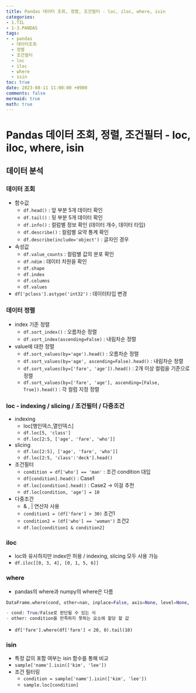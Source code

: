 ```yaml
---
title: Pandas 데이터 조회, 정렬, 조건필터 - loc, iloc, where, isin
categories:
- 1.TIL
- 1-3.PANDAS
tags:
- - pandas
  - 데이터조회
  - 정렬
  - 조건필터
  - loc
  - iloc
  - where
  - isin
toc: true
date: 2023-08-11 11:00:00 +0900
comments: false
mermaid: true
math: true
---
```

# Pandas 데이터 조회, 정렬, 조건필터 - loc, iloc, where, isin

## 데이터 분석
### 데이터 조회
- 함수값
    - `df.head()` : 앞 부분 5개 데이터 확인
    - `df.tail()` : 뒷 부분 5개 데이터 확인
    - `df.info()` : 컬럼별 정보 확인 (데이터 개수, 데이터 타입)
    - `df.describe()` : 컬럼별 요약 통계 확인
    - `df.describe(include='object')` : 글자인 경우
- 속성값
    - `df.value_counts` : 컬럼별 값의 분포 확인
    - `df.ndim` : 데이터 차원을 확인
    - `df.shape`
    - `df.index`
    - `df.columns`
    - `df.values`
- `df['pclass'].astype('int32')` : 데이터타입 변경

### 데이터 정렬
- index 기준 정렬
    - `df.sort_index()` : 오름차순 정렬
    - `df.sort_index(ascending=False)` : 내림차순 정렬
- value에 대한 정렬
    - `df.sort_values(by='age').head()` : 오름차순 정렬
    - `df.sort_values(by='age', ascending=False).head()` : 내림차순 정렬
    - `df.sort_values(by=['fare', 'age']).head()` : 2개 이상 컬럼을 기준으로 정렬
    - `df.sort_values(by=['fare', 'age'], ascending=[False, True]).head()` : 각 컬럼 지정 정렬

### loc - indexing / slicing / 조건필터 / 다중조건
- indexing
    - loc[행인덱스,열인덱스]
    - `df.loc[5, 'class']`
    - `df.loc[2:5, ['age', 'fare', 'who']]`
- slicing
    - `df.loc[2:5], ['age', 'fare', 'who']]`
    - `df.loc[2:5, 'class':'deck'].head()`
- 조건필터
    - `condition = df['who'] == 'man'` : 조건 condition 대입
    - `df[condition].head()`  : Case1
    - `df.loc[condition].head()` : Case2 -> 이걸 추천
    - `df.loc[condition, 'age'] = 10`
- 다중조건
    - & , | 연산자 사용
    - `condition1 = (df['fare'] > 30)`  조건1
    - `condition2 = (df['who'] == 'woman')` 조건2
    - `df.loc[condition1 & condition2]`

### iloc
- loc와 유사하지만 index만 허용 / indexing, slicing 모두 사용 가능
- `df.iloc[[0, 3, 4], [0, 1, 5, 6]]`

### where
- pandas의 where과 numpy의 where은 다름
```python
DataFrame.where(cond, other=nan, inplace=False, axis=None, level=None, errors='raise', try_cast=False)

- cond: True/False로 판단될 수 있는 식
- other: condition을 만족하지 못하는 요소에 할당 할 값
```
- `df['fare'].where(df['fare'] < 20, 0).tail(10)`

### isin
- 특정 값의 포함 여부는 isin 함수를 통해 비교
- `sample['name'].isin(['kim', 'lee'])`
- 조건 필터링
    - `condition = sample['name'].isin(['kim', 'lee'])`
    - `sample.loc[condition]`
